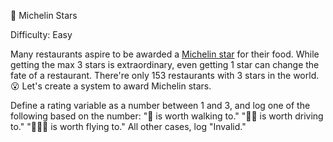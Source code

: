 🌟 Michelin Stars

Difficulty: Easy

Many restaurants aspire to be awarded a [Michelin star](https://en.wikipedia.org/wiki/Michelin_Guide) for their food. While getting the max 3 stars is extraordinary, even getting 1 star can change the fate of a restaurant.
There're only 153 restaurants with 3 stars in the world. 😮
Let's create a system to award Michelin stars.

Define a rating variable as a number between 1 and 3, and log one of the following based on the number:
"🌟 is worth walking to."
"🌟🌟 is worth driving to."
"🌟🌟🌟 is worth flying to."
All other cases, log "Invalid."